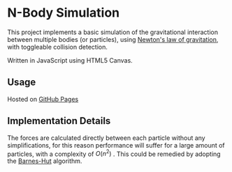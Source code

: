 # N-Body Simulation

This project implements a basic simulation of the gravitational interaction between multiple bodies (or particles), using [Newton's law of gravitation](https://en.wikipedia.org/wiki/Newton%27s_law_of_universal_gravitation), with toggleable collision detection. 

Written in JavaScript using HTML5 Canvas. 

## Usage

Hosted on [GitHub Pages](https://tolmdyn.github.io/nbody/)

## Implementation Details

The forces are calculated directly between each particle without any simplifications, for this reason performance will suffer for a large amount of particles, with a complexity of $O(n^2)$ . This could be remedied by adopting the [Barnes-Hut](https://en.wikipedia.org/wiki/Barnes%E2%80%93Hut_simulation) algorithm.

